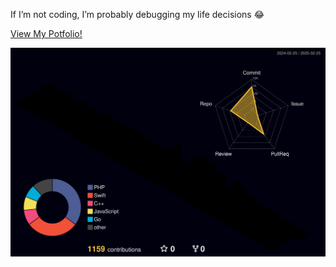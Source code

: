 If I’m not coding, I’m probably debugging my life decisions 😂

[View My Potfolio!](https://blogsbymo.vercel.app/portfolio)
<!-- COUNTDOWN -->

![](./profile-3d-contrib/profile-night-rainbow.svg)

<!--
## Hi there 👋

**far1h/far1h** is a ✨ _special_ ✨ repository because its `README.md` (this file) appears on your GitHub profile.

Here are some ideas to get you started:

- 🔭 I’m currently working on ...
- 🌱 I’m currently learning ...
- 👯 I’m looking to collaborate on ...
- 🤔 I’m looking for help with ...
- 💬 Ask me about ...
- 📫 How to reach me: ...
- 😄 Pronouns: ...
- ⚡ Fun fact: ...
-->
